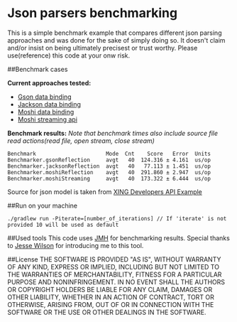 # Json parsers benchmarking

This is a simple benchmark example that compares different json parsing approaches and was done for the sake
of simply doing so. It doesn't claim and/or insist on being ultimately precisest or trust worthy.
Please use(reference) this code at your onw risk.

##Benchmark cases

**Current approaches tested:**
- [Gson data binding][gson]
- [Jackson data binding][jackson]
- [Moshi data binding][moshi]
- [Moshi streaming api][moshi]

**Benchmark results:**
*Note that benchmark times also include source file read actions(read file, open stream, close stream)*
```
Benchmark                      Mode  Cnt    Score   Error  Units
Benchmarker.gsonReflection     avgt   40  124.316 ± 4.161  us/op
Benchmarker.jacksonReflection  avgt   40   77.113 ± 1.451  us/op
Benchmarker.moshiReflection    avgt   40  291.860 ± 2.947  us/op
Benchmarker.moshiStreaming     avgt   40  173.322 ± 6.444  us/op
```

Source for json model is taken from [XING Developers API Example][xingdev]

##Run on your machine
```
./gradlew run -Piterate=[number_of_iterations] // If 'iterate' is not provided 10 will be used as default
```
##Used tools
This code uses [JMH][jmh] for benchmarking results. Special thanks to [Jesse Wilson][jw] for introducing me to
this tool.

##License
    THE SOFTWARE IS PROVIDED "AS IS", WITHOUT WARRANTY OF ANY KIND, EXPRESS OR IMPLIED, INCLUDING BUT NOT LIMITED
    TO THE WARRANTIES OF MERCHANTABILITY, FITNESS FOR A PARTICULAR PURPOSE AND NONINFRINGEMENT. IN NO EVENT SHALL
    THE AUTHORS OR COPYRIGHT HOLDERS BE LIABLE FOR ANY CLAIM, DAMAGES OR OTHER LIABILITY, WHETHER IN AN ACTION
    OF CONTRACT, TORT OR OTHERWISE, ARISING FROM, OUT OF OR IN CONNECTION WITH THE SOFTWARE OR THE USE OR
    OTHER DEALINGS IN THE SOFTWARE.

[gson]: https://github.com/google/gson
[jackson]: https://github.com/FasterXML/jackson
[moshi]: https://github.com/square/moshi
[xingdev]: https://dev.xing.com/docs/resources
[jmh]: http://openjdk.java.net/projects/code-tools/jmh/
[jw]: https://github.com/swankjesse